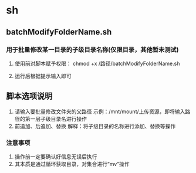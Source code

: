 # sh

## batchModifyFolderName.sh
### 用于批量修改某一目录的子级目录名称(仅限目录，其他暂未测试)

1. 使用前对脚本赋予权限：
chmod +x /路径/batchModifyFolderName.sh

2. 运行后根据提示输入即可

## 脚本选项说明
1. 请输入要批量修改文件夹的父路径
示例：/mnt/mount/上传资源，即将输入路径的第一层子级目录名进行操作
2. 前追加、后追加、替换
解释：将子级目录的名称进行添加、替换等操作

### 注意事项
1. 操作前一定要确认好信息无误后执行
2. 其本质是通过循环获取目录，对集合进行“mv”操作